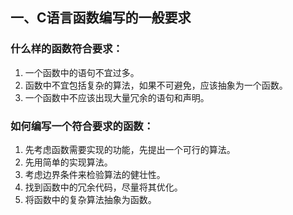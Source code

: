 ## 一、C语言函数编写的一般要求

### 什么样的函数符合要求：

1. 一个函数中的语句不宜过多。
2. 函数中不宜包括复杂的算法，如果不可避免，应该抽象为一个函数。
3. 一个函数中不应该出现大量冗余的语句和声明。

### 如何编写一个符合要求的函数：

1. 先考虑函数需要实现的功能，先提出一个可行的算法。
2. 先用简单的实现算法。
3. 考虑边界条件来检验算法的健壮性。
4. 找到函数中的冗余代码，尽量将其优化。
5. 将函数中的复杂算法抽象为函数。